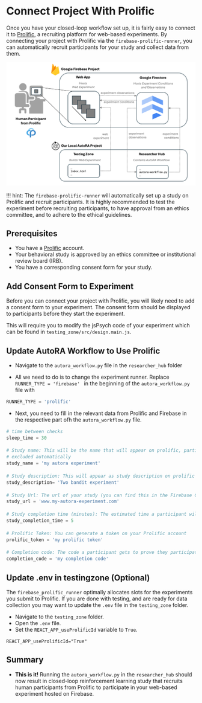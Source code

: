 # Connect Project With Prolific

Once you have your closed-loop workflow set up, it is fairly easy to connect it to [Prolific](https://www.prolific.co/), 
a recruiting platform for web-based experiments. By connecting your project with Prolific via the `firebase-prolific-runner`, you can automatically recruit participants for your study and collect data from them. 

![system_overview](../img/system_overview.png)

!!! hint:
The `firebase-prolific-runner` will automatically set up a study on Prolific and recruit participants. It is highly recommended to test the experiment before recruiting participants, to have approval from an ethics committee, and to adhere to the ethical guidelines.

## Prerequisites

- You have a [Prolific](https://www.prolific.co/) account.
- Your behavioral study is approved by an ethics committee or institutional review board (IRB).
- You have a corresponding consent form for your study.


## Add Consent Form to Experiment

Before you can connect your project with Prolific, you will likely need to add a consent form to your experiment. The consent form should be displayed to participants before they start the experiment.

This will require you to modify the jsPsych code of your experiment which can be found in ``testing_zone/src/design.main.js``. 


## Update AutoRA Workflow to Use Prolific

- Navigate to the ``autora_workflow.py`` file in the ``researcher_hub`` folder

- All we need to do is to change the experiment runner. Replace ``RUNNER_TYPE = 'firebase' `` in the beginning of the `autora_workflow.py` file with

```python
RUNNER_TYPE = 'prolific'
```

- Next, you need to fill in the relevant data from Prolific and Firebase in the respective part ofh the ``autora_workflow.py`` file.

```python
# time between checks
sleep_time = 30

# Study name: This will be the name that will appear on prolific, participants that have participated in a study with the same name will be
# excluded automatically
study_name = 'my autora experiment'

# Study description: This will appear as study description on prolific
study_description= 'Two bandit experiment'

# Study Url: The url of your study (you can find this in the Firebase Console)
study_url = 'www.my-autora-experiment.com'

# Study completion time (minutes): The estimated time a participant will take to finish your study. We use the compensation suggested by Prolific to calculate how much a participant will earn based on the completion time.
study_completion_time = 5

# Prolific Token: You can generate a token on your Prolific account
prolific_token = 'my prolific token'

# Completion code: The code a participant gets to prove they participated. If you are using the standard set up (with cookiecutter), please make sure this is the same code that you have providede in the .env file of the testing zone.
completion_code = 'my completion code'
```

## Update .env in testingzone (Optional)

The ``firebase_prolific_runner`` optimally allocates slots for the experiments you submit to Prolific. If you are done with testing, and are ready for data collection you may want to update the ``.env`` file in the ``testing_zone`` folder.

- Navigate to the ``testing_zone`` folder.
- Open the ``.env`` file.
- Set the ``REACT_APP_useProlificId`` variable to ``True``.
```shell
REACT_APP_useProlificId="True"
```

## Summary

- **This is it!** Running the ``autora_workflow.py`` in the ``researcher_hub`` should now result in closed-loop reinforcement learning study that recruits human participants from Prolific to participate in your web-based experiment hosted on Firebase.
